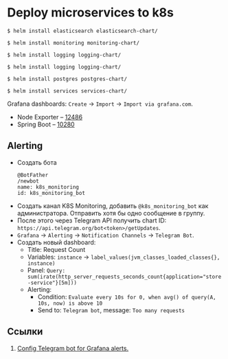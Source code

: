 # Deploy microservices to k8s

```shell
$ helm install elasticsearch elasticsearch-chart/

$ helm install monitoring monitoring-chart/

$ helm install logging logging-chart/

$ helm install logging logging-chart/

$ helm install postgres postgres-chart/

$ helm install services services-chart/
```

Grafana dashboards: `Create` -> `Import` -> `Import via grafana.com`.

* Node Exporter – [12486](https://grafana.com/grafana/dashboards/12486-node-exporter-full/)
* Spring Boot – [10280](https://grafana.com/grafana/dashboards/10280-microservices-spring-boot-2-1/)

## Alerting

* Создать бота
  ```
  @BotFather
  /newbot
  name: k8s_monitoring
  id: k8s_monitoring_bot
  ```
* Создать канал K8S Monitoring, добавить `@k8s_monitoring_bot` как администратора. Отправить хотя бы одно сообщение в
  группу.
* После этого через Telegram API получить chart ID: `https://api.telegram.org/bot<token>/getUpdates`.
* `Grafana` -> `Alerting` -> `Notification Channels` -> `Telegram Bot`.
* Создать новый dashboard:
    * Title: Request Count
    * Variables: `instance` -> `label_values(jvm_classes_loaded_classes{}, instance)`
    * Panel: `Query: sum(irate(http_server_requests_seconds_count{application="store-service"}[5m]))`
    * Alerting:
        * Condition: `Evaluate every 10s for 0, when avg() of query(A, 10s, now) is above 10`
        * Send to: `Telegram bot`, message: `Too many requests`

## Ссылки

1. [Config Telegram bot for Grafana alerts.](https://gist.github.com/ilap/cb6d512694c3e4f2427f85e4caec8ad7)
